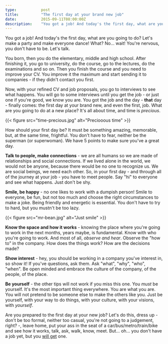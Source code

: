 ```yaml
---
type:           post
title:          "The first day at your brand new job"
date:           2015-09-11T08:00:00Z
description:    "You got a job! And today's the first day, what are you going to do? Let's make a party and make everyone dance! What? No… wait! You're nervous, you don't have to be. Let's talk."
---
```


You got a job! And today's the first day, what are you going to do? Let's make a party and make everyone dance! What? No… wait! You're nervous, you don't have to be. Let's talk.

You born, then you do the elementary, middle and high school. After finishing it, you go to university, do the course, go to the lectures, do the examinations and so on. Then you finish the course and you need to improve your CV. You improve it the maximum and start sending it to companies - if they didn't contact you first.

Now, with your refined CV and job proposals, you go to interviews to see what happens. You will go to some interviews until you get the job - or just one if you're good, we know you are. You got the job and the day - **that** day - finally comes: the first day at your brand new, and even the first, job. What are you going to do at a new place? It's all about time, and time is *precious*.

{{< figure src="time-precious.jpg" alt="Preciooous time" >}}

How should your first day be? It must be something amazing, memorable, but, at the same time, frightful. You don't have to fear, neither be the superman (or superwoman). We have 5 points to make sure you've a great day.

**Talk to people, make connections** - we are all humans so we are made of relationships and social connections. If we lived alone in the world, we would not be anyone, because there would be no one to recognize us. We are social beings, we need each other. So, in your first day - and through all of the journey at your job - you have to meet people. Say "hi" to everyone and see what happens. Just don't be shy.

**Smile, be happy** - no one likes to work with a dumpish person! Smile to everyone, be fun, but not too much and choose the right circumstances to make a joke. Being friendly and energetic is essential. You don't have to try to hard, but you mustn't be too lazy.

{{< figure src="mr-bean.jpg" alt="Just smile" >}}

**Know the space and how it works** - knowing the place where you're going to work in the next months, years maybe, is fundamental. Know with who you're going to work. And most of all, *observe and hear*. Observe the "how to" in the company. How does the things work? How are the decisions made?

**Show interest** - hey, you should be working in a company you've interest in, so show it! If you've questions, ask them. Ask "what", "why", "who", "when". Be open minded and embrace the culture of the company, of the people, of the place.

**Be yourself** - the other tips will not work if you miss this one. You *must* be yourself. It's the most important thing everywhere. You are what you are. You will not pretend to be someone else to make the others like you. Just be yourself, with your way to do things, with your culture, with your visions, with *yourself*.

Are you prepared to the first day at your new job? Let's do this, dress up - don't be too formal, neither too casual, you're not going to a judgement, right? -, leave home, put your ass in the seat of a car/bus/metro/train/bike and see how it works, talk, ask, walk, know, meet. But… oh… you don't have a job yet, but you [will get](https://landing.jobs/talent/join) one.
